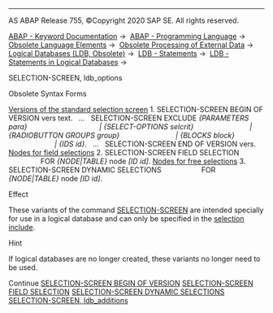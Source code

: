   

* * *

AS ABAP Release 755, ©Copyright 2020 SAP SE. All rights reserved.

[ABAP - Keyword Documentation](https://help.sap.com/doc/abapdocu_755_index_htm/7.55/en-US/abenabap.htm) →  [ABAP - Programming Language](https://help.sap.com/doc/abapdocu_755_index_htm/7.55/en-US/abenabap_reference.htm) →  [Obsolete Language Elements](https://help.sap.com/doc/abapdocu_755_index_htm/7.55/en-US/abenabap_obsolete.htm) →  [Obsolete Processing of External Data](https://help.sap.com/doc/abapdocu_755_index_htm/7.55/en-US/abendata_storage_obsolete.htm) →  [Logical Databases (LDB, Obsolete)](https://help.sap.com/doc/abapdocu_755_index_htm/7.55/en-US/abenldb.htm) →  [LDB - Statements](https://help.sap.com/doc/abapdocu_755_index_htm/7.55/en-US/abenldb_abap_statements.htm) →  [LDB - Statements in Logical Databases](https://help.sap.com/doc/abapdocu_755_index_htm/7.55/en-US/abenldb_statements.htm) → 

SELECTION-SCREEN, ldb\_options

Obsolete Syntax Forms

[Versions of the standard selection screen](https://help.sap.com/doc/abapdocu_755_index_htm/7.55/en-US/abapselection-screen_ldb_version.htm)
1\. SELECTION-SCREEN BEGIN OF VERSION vers text.
  ...
  SELECTION-SCREEN EXCLUDE *{*PARAMETERS para*}*          
                         *|* *{*SELECT-OPTIONS selcrit*}*  
                         *|* *{*RADIOBUTTON GROUPS group*}*  
                         *|* *{*BLOCKS block*}*            
                         *|* *{*IDS id*}*.
  ...
  SELECTION-SCREEN END OF VERSION vers.
[Nodes for field selections](https://help.sap.com/doc/abapdocu_755_index_htm/7.55/en-US/abapselection-screen_ldb_field.htm)
2\. SELECTION-SCREEN FIELD SELECTION
                   FOR *{*NODE*|*TABLE*}* node *\[*ID id*\]*.
[Nodes for free selections](https://help.sap.com/doc/abapdocu_755_index_htm/7.55/en-US/abapselection-screen_ldb_dynamic.htm)
3\. SELECTION-SCREEN DYNAMIC SELECTIONS
                   FOR *{*NODE*|*TABLE*}* node *\[*ID id*\]*.

Effect

These variants of the command [SELECTION-SCREEN](https://help.sap.com/doc/abapdocu_755_index_htm/7.55/en-US/abapselection-screen.htm) are intended specially for use in a logical database and can only be specified in the [selection include](https://help.sap.com/doc/abapdocu_755_index_htm/7.55/en-US/abenldb_statements.htm).

Hint

If logical databases are no longer created, these variants no longer need to be used.

Continue
[SELECTION-SCREEN BEGIN OF VERSION](https://help.sap.com/doc/abapdocu_755_index_htm/7.55/en-US/abapselection-screen_ldb_version.htm)
[SELECTION-SCREEN FIELD SELECTION](https://help.sap.com/doc/abapdocu_755_index_htm/7.55/en-US/abapselection-screen_ldb_field.htm)
[SELECTION-SCREEN DYNAMIC SELECTIONS](https://help.sap.com/doc/abapdocu_755_index_htm/7.55/en-US/abapselection-screen_ldb_dynamic.htm)
[SELECTION-SCREEN, ldb\_additions](https://help.sap.com/doc/abapdocu_755_index_htm/7.55/en-US/abapselection-screen_ldb_additions.htm)